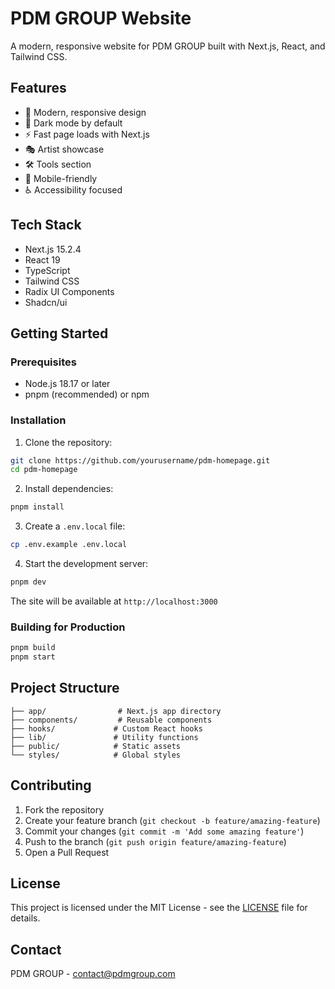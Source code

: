 # PDM GROUP Website

A modern, responsive website for PDM GROUP built with Next.js, React, and Tailwind CSS.

## Features

- 🎨 Modern, responsive design
- 🌙 Dark mode by default
- ⚡ Fast page loads with Next.js
- 🎭 Artist showcase
- 🛠️ Tools section
- 📱 Mobile-friendly
- ♿ Accessibility focused

## Tech Stack

- Next.js 15.2.4
- React 19
- TypeScript
- Tailwind CSS
- Radix UI Components
- Shadcn/ui

## Getting Started

### Prerequisites

- Node.js 18.17 or later
- pnpm (recommended) or npm

### Installation

1. Clone the repository:

```bash
git clone https://github.com/yourusername/pdm-homepage.git
cd pdm-homepage
```

2. Install dependencies:

```bash
pnpm install
```

3. Create a `.env.local` file:

```bash
cp .env.example .env.local
```

4. Start the development server:

```bash
pnpm dev
```

The site will be available at `http://localhost:3000`

### Building for Production

```bash
pnpm build
pnpm start
```

## Project Structure

```
├── app/                # Next.js app directory
├── components/         # Reusable components
├── hooks/             # Custom React hooks
├── lib/               # Utility functions
├── public/            # Static assets
└── styles/            # Global styles
```

## Contributing

1. Fork the repository
2. Create your feature branch (`git checkout -b feature/amazing-feature`)
3. Commit your changes (`git commit -m 'Add some amazing feature'`)
4. Push to the branch (`git push origin feature/amazing-feature`)
5. Open a Pull Request

## License

This project is licensed under the MIT License - see the [LICENSE](LICENSE) file for details.

## Contact

PDM GROUP - [contact@pdmgroup.com](mailto:contact@pdmgroup.com)
